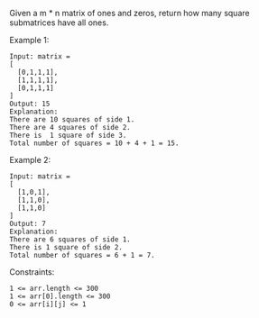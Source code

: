 Given a m * n matrix of ones and zeros, return how many square submatrices have all ones.

 

Example 1:

    Input: matrix =
    [
      [0,1,1,1],
      [1,1,1,1],
      [0,1,1,1]
    ]
    Output: 15
    Explanation: 
    There are 10 squares of side 1.
    There are 4 squares of side 2.
    There is  1 square of side 3.
    Total number of squares = 10 + 4 + 1 = 15.

Example 2:

    Input: matrix = 
    [
      [1,0,1],
      [1,1,0],
      [1,1,0]
    ]
    Output: 7
    Explanation: 
    There are 6 squares of side 1.  
    There is 1 square of side 2. 
    Total number of squares = 6 + 1 = 7.

 

Constraints:

    1 <= arr.length <= 300
    1 <= arr[0].length <= 300
    0 <= arr[i][j] <= 1


